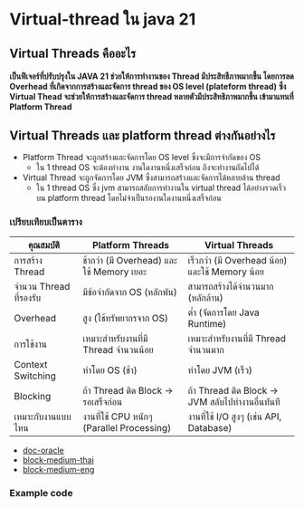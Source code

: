 # Virtual-thread ใน java 21

## Virtual Threads คืออะไร
#### เป็นฟีเจอร์ที่ปรับปรุงใน JAVA 21 ช่วยให้การทำงานของ Thread มีประสิทธืภาพมากขึ้น โดยการลด Overhead ที่เกิดจากการสร้างและจัดการ thread ของ OS level (plateform thread) ซึ่ง Virtual Thead จะช่วยให้การสร้างและจัดการ thread หลายตัวมีประสิทธิภาพมากขึ้น เข้ามาแทนที่ Platform Thread

## Virtual Threads และ platform thread ต่างกันอย่างไร
    
* Platform Thread จะถูกสร้างและจัดการโดย OS level ซึ่งจะมีการจำกัดของ OS
    * ใน 1 thread OS จะต้องทำงาน งานใดงานหนึ่งเสร็จก่อน ถึงจะทำงานถัดไปได้
* Virtual Thread จะถูกจัดการโดย JVM ซึ่งสามารถสร้างและจัดการได้หลายล้าน thread
    * ใน 1 thread OS ซึ่ง jvm สามารถสลับการทำงานใน virtual thread ได้อย่างรวดเร็ว บน platform thread โดยไม่จำเป็นรองานใดงานหนึ่งเสร็จก่อน

### เปรียบเทียบเป็นตาราง
คุณสมบัติ |	Platform Threads |	Virtual Threads
----|----|----|
การสร้าง Thread | ช้ากว่า (มี Overhead) และใช้ Memory เยอะ | เร็วกว่า (มี Overhead น้อย) และใช้ Memory น้อย
จำนวน Thread ที่รองรับ | มีข้อจำกัดจาก OS (หลักพัน) | สามารถสร้างได้จำนวนมาก (หลักล้าน)
Overhead | สูง (ใช้ทรัพยากรจาก OS) | ต่ำ (จัดการโดย Java Runtime)
การใช้งาน | เหมาะสำหรับงานที่มี Thread จำนวนน้อย | เหมาะสำหรับงานที่มี Thread จำนวนมาก
Context Switching | ทำโดย OS (ช้า) | ทำโดย JVM (เร็ว)
Blocking | ถ้า Thread ติด Block → รอเสร็จก่อน | ถ้า Thread ติด Block → JVM สลับไปทำงานอื่นทันที
เหมาะกับงานแบบไหน | งานที่ใช้ CPU หนักๆ (Parallel Processing) | งานที่ใช้ I/O สูงๆ (เช่น API, Database)

* [doc-oracle](https://docs.oracle.com/en/java/javase/21/core/virtual-threads.html#GUID-DC4306FC-D6C1-4BCC-AECE-48C32C1A8DAA)
* [block-medium-thai](https://medium.com/kbtg-life/%E0%B8%AA%E0%B8%A7%E0%B8%B1%E0%B8%AA%E0%B8%94%E0%B8%B5-virtual-threads-%E0%B8%99%E0%B8%B2%E0%B8%99-%E0%B9%86-%E0%B8%97%E0%B8%B5-java-%E0%B8%88%E0%B8%B0%E0%B8%A1%E0%B8%B5%E0%B8%82%E0%B8%AD%E0%B8%87%E0%B9%83%E0%B8%AB%E0%B9%89%E0%B8%95%E0%B8%B7%E0%B9%88%E0%B8%99%E0%B9%80%E0%B8%95%E0%B9%89%E0%B8%99-a1ee14310827)
* [block-medium-eng](https://medium.com/@coffeeandtips.tech/exploring-the-power-of-virtual-threads-in-java-21-29f83c88367c)


### Example code
